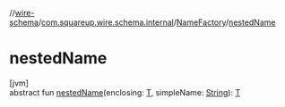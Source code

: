 //[wire-schema](../../../index.md)/[com.squareup.wire.schema.internal](../index.md)/[NameFactory](index.md)/[nestedName](nested-name.md)

# nestedName

[jvm]\
abstract fun [nestedName](nested-name.md)(enclosing: [T](index.md), simpleName: [String](https://kotlinlang.org/api/latest/jvm/stdlib/kotlin/-string/index.html)): [T](index.md)
